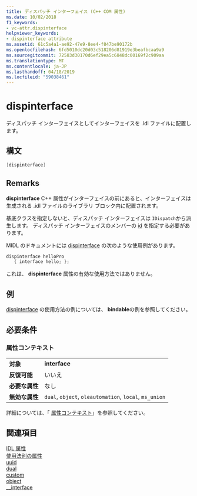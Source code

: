 ```yaml
---
title: ディスパッチ インターフェイス (C++ COM 属性)
ms.date: 10/02/2018
f1_keywords:
- vc-attr.dispinterface
helpviewer_keywords:
- dispinterface attribute
ms.assetid: 61c5a4a1-ae92-47e9-8ee4-f847be90172b
ms.openlocfilehash: 6fd5010dc20d03c518206d81919e3beafbcaa9a9
ms.sourcegitcommit: 72583d30170d6ef29ea5c6848dc00169f2c909aa
ms.translationtype: MT
ms.contentlocale: ja-JP
ms.lasthandoff: 04/18/2019
ms.locfileid: "59038461"
---
```

# <a name="dispinterface"></a>dispinterface

ディスパッチ インターフェイスとしてインターフェイスを .idl ファイルに配置します。

## <a name="syntax"></a>構文

```cpp
[dispinterface]
```

## <a name="remarks"></a>Remarks

**dispinterface** C++ 属性がインターフェイスの前にあると、インターフェイスは生成される .idl ファイルのライブラリ ブロック内に配置されます。

基底クラスを指定しないと、ディスパッチ インターフェイスは `IDispatch`から派生します。 ディスパッチ インターフェイスのメンバーの [id](id.md) を指定する必要があります。

MIDL のドキュメントには [dispinterface](/windows/desktop/Midl/dispinterface) の次のような使用例があります。

```cpp
dispinterface helloPro
   { interface hello; };
```

これは、 **dispinterface** 属性の有効な使用方法ではありません。

## <a name="example"></a>例

[dispinterface](bindable.md) の使用方法の例については、 **bindable**の例を参照してください。

## <a name="requirements"></a>必要条件

### <a name="attribute-context"></a>属性コンテキスト

|||
|-|-|
|**対象**|**interface**|
|**反復可能**|いいえ|
|**必要な属性**|なし|
|**無効な属性**|`dual`, `object`, `oleautomation`, `local`, `ms_union`|

詳細については、「 [属性コンテキスト](cpp-attributes-com-net.md#contexts)」を参照してください。

## <a name="see-also"></a>関連項目

[IDL 属性](idl-attributes.md)<br/>
[使用法別の属性](attributes-by-usage.md)<br/>
[uuid](uuid-cpp-attributes.md)<br/>
[dual](dual.md)<br/>
[custom](custom-cpp.md)<br/>
[object](object-cpp.md)<br/>
[__interface](../../cpp/interface.md)